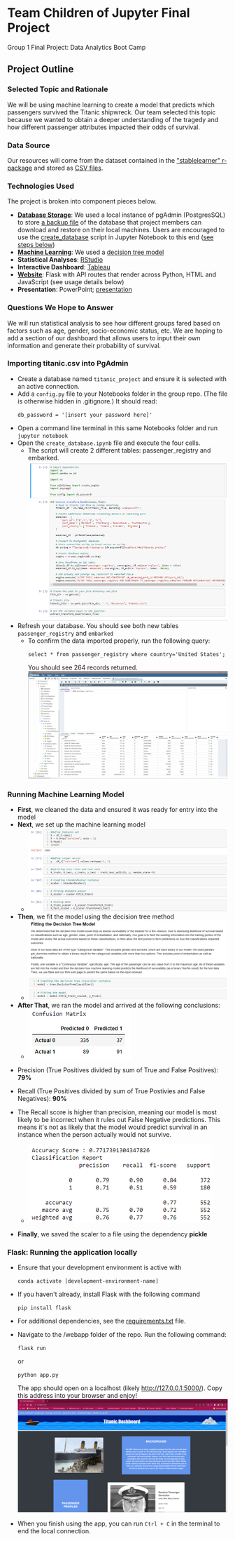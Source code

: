 # Team Children of Jupyter Final Project
Group 1 Final Project: Data Analytics Boot Camp

## Project Outline

### Selected Topic and Rationale
We will be using machine learning to create a model that predicts which passengers survived the Titanic shipwreck. Our team selected this topic because we wanted to obtain a deeper understanding of the tragedy and how different passenger attributes impacted their odds of survival.
### Data Source
Our resources will come from the dataset contained in the ["stablelearner" r-package](https://search.r-project.org/CRAN/refmans/DALEX/html/titanic.html#:~:text=According%20to%20the%20website%201317,for%20a%20few%20regular%20passengers.) and stored as [CSV files](Resources/titanic.csv).

### Technologies Used
The project is broken into component pieces below. 

* <strong>[Database Storage](#importing-titaniccsv-into-pgadmin)</strong>: We used a local instance of pgAdmin (PostgresSQL) to store [a backup file](Resources/titanic_project_db_backup.sql) of the database that project members can download and restore on their local machines. Users are encouraged to use the [create_database](Notebooks/create_database.ipynb) script in Jupyter Notebook to this end ([see steps below](#importing-titaniccsv-into-pgadmin))
* <strong>[Machine Learning](#running-machine-learning-model)</strong>: We used a [decision tree model](Notebooks/Titanic-decision-tree.ipynb) 
* <strong>Statistical Analyses</strong>: [RStudio](webapp/templates/Routput.html)
* <strong>Interactive Dashboard</strong>: [Tableau](https://public.tableau.com/views/FinalProjectChildrenofJupyter/Story2?:language=en-US&:display_count=n&:origin=viz_share_link) 
* <strong>[Website](#flask-running-the-application-locally)</strong>: Flask with API routes that render across Python, HTML and JavaScript (see usage details below)
* <strong>Presentation</strong>: PowerPoint; [presentation](Titanic.pptx)

### Questions We Hope to Answer
We will run statistical analysis to see how different groups fared based on factors such as age, gender, socio-economic status, etc. We are hoping to add a section of our dashboard that allows users to input their own information and generate their probability of survival.

### Importing titanic.csv into PgAdmin
* Create a database named ```titanic_project``` and ensure it is selected with an active connection. 
* Add a ```config.py``` file to your Notebooks folder in the group repo. (The file is otherwise hidden in .gitignore.) It should read:
    ```
    db_password = '[insert your password here]'
    ```
* Open a command line terminal in this same Notebooks folder and run ```jupyter notebook```
* Open the ```create_database.ipynb``` file and execute the four cells.
  * The script will create 2 different tables: passenger_registry and embarked.
![create_database.ipynb](webapp/static/images/create_database.png)
* Refresh your database. You should see both new tables ```passenger_registry``` and ```embarked```
    * To confirm the data imported properly, run the following query: 
        ```
        select * from passenger_registry where country='United States';
        ```
        You should see 264 records returned. 
    ![pgAdmin database](webapp/static/images/pgAdmin.png)
### Running Machine Learning Model

* <strong>First</strong>, we cleaned the data and ensured it was ready for entry into the model
* <strong>Next</strong>, we set up the machine learning model
  * ![Machine Learning Setup](Resources/ML_setup.png)
* <strong>Then</strong>, we fit the model using the decision tree method
  * ![Fitting The Model](Resources/decision_tree_fit.png)
* <strong>After That</strong>, we ran the model and arrived at the following conclusions:
  * ![Confusion Matrix](Resources/confusion_matrix.png)
- Precision (True Positives divided by sum of True and False Positives): <strong>79%</strong>
- Recall (True Positives divided by sum of True Postivies and False Negatives): <strong>90%</strong>
- The Recall score is higher than precision, meaning our model is most likely to be incorrect when it rules out False Negative predictions. This means it's not as likely that the model would predict survival in an instance when the person actually would not survive.

  * ![Accuracy Score, Classification Report](Resources/accuracy_classification.png)
* <strong>Finally</strong>, we saved the scaler to a file using the dependency <strong>pickle</strong>
### Flask: Running the application locally
* Ensure that your development environment is active with
    ```
    conda activate [development-environment-name]
    ```
* If you haven't already, install Flask with the following command
    ```
    pip install flask
    ```
* For additional dependencies, see the [requirements.txt](webapp/requirements.txt) file.
* Navigate to the /webapp folder of the repo. Run the following command:
    ```
    flask run
    ```

    or

    ```
    python app.py
    ```

    The app should open on a localhost (likely http://127.0.0.1:5000/). Copy this address into your browser and enjoy!
    ![dashboard](webapp/static/images/dashboard.png)
* When you finish using the app, you can run ```Ctrl + C``` in the terminal to end the local connection. 